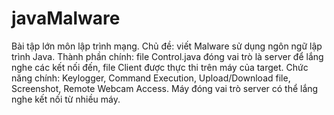 # javaMalware
Bài tập lớn môn lập trình mạng. Chủ đề: viết Malware sử dụng ngôn ngữ lập trình Java.
Thành phần chính: file Control.java đóng vai trò là server để lắng nghe các kết nối đến, file Client được thực thi trên máy của target.
Chức năng chính: Keylogger, Command Execution, Upload/Download file, Screenshot, Remote Webcam Access.
Máy đóng vai trò server có thể lắng nghe kết nối từ nhiều máy.

